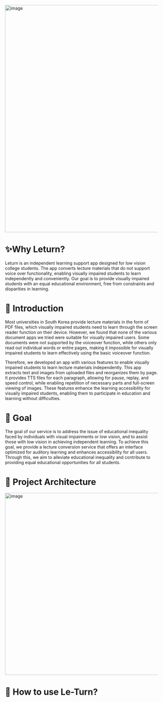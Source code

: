 <img width="749" alt="image" src="https://user-images.githubusercontent.com/77925036/229294628-9b700151-2e4e-4830-ae7c-d4854713fb30.png">

# ✨Why Leturn?
  Leturn is an independent learning support app designed for low vision college students. The app converts lecture materials that do not support voice over functionality, enabling visually impaired students to learn independently and conveniently. Our goal is to provide visually impaired students with an equal educational environment, free from constraints and disparities in learning.

# 💬 Introduction
Most universities in South Korea provide lecture materials in the form of PDF files, which visually impaired students need to learn through the screen reader function on their device. However, we found that none of the various document apps we tried were suitable for visually impaired users. Some documents were not supported by the voiceover function, while others only read out individual words or entire pages, making it impossible for visually impaired students to learn effectively using the basic voiceover function.

Therefore, we developed an app with various features to enable visually impaired students to learn lecture materials independently. This app extracts text and images from uploaded files and reorganizes them by page. It provides TTS files for each paragraph, allowing for pause, replay, and speed control, while enabling repetition of necessary parts and full-screen viewing of images. These features enhance the learning accessibility for visually impaired students, enabling them to participate in education and learning without difficulties.

# 🎯 Goal
 The goal of our service is to address the issue of educational inequality faced by individuals with visual impairments or low vision, and to assist those with low vision in achieving independent learning. To achieve this goal, we provide a lecture conversion service that offers an interface optimized for auditory learning and enhances accessibility for all users. Through this, we aim to alleviate educational inequality and contribute to providing equal educational opportunities for all students.


# 💾 Project Architecture
<img width="600" alt="image" src="https://user-images.githubusercontent.com/77925036/229297478-4d7162ed-6e51-485f-a334-3f261cca95b6.png">

# 📱 How to use Le-Turn?

